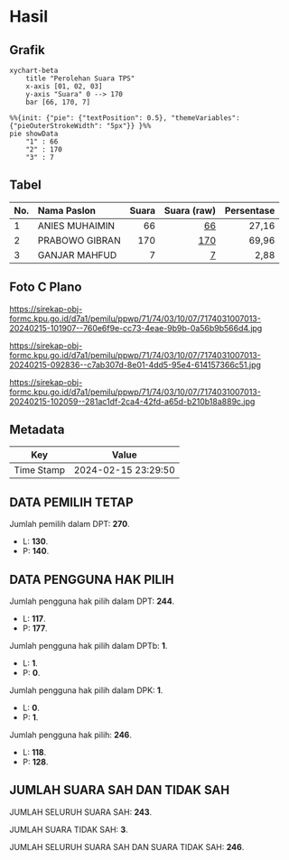 # Hasil

## Grafik

```mermaid
xychart-beta
    title "Perolehan Suara TPS"
    x-axis [01, 02, 03]
    y-axis "Suara" 0 --> 170
    bar [66, 170, 7]
```

```mermaid
%%{init: {"pie": {"textPosition": 0.5}, "themeVariables": {"pieOuterStrokeWidth": "5px"}} }%%
pie showData
    "1" : 66
    "2" : 170
    "3" : 7
```

## Tabel

| No. | Nama Paslon    | Suara | Suara (raw) | Persentase |
|:--- |:-------------- | -----:| -----------:| ----------:|
| 1   | ANIES MUHAIMIN | 66    | [66][p-1]   | 27,16      |
| 2   | PRABOWO GIBRAN | 170   | [170][p-2]  | 69,96      |
| 3   | GANJAR MAHFUD  | 7     | [7][p-3]    | 2,88       |


[p-1]: https://github.com/gigit-pemilu/pemilu-2024-71-sulawesi-utara/blob/main/pilpres/hitung-suara/sub/71-sulawesi-utara/sub/74-kota-kotamobagu/sub/03-kotamobagu-selatan/sub/1007-motoboi-kecil/sub/013-tps/sub/paslon-1.txt
[p-2]: https://github.com/gigit-pemilu/pemilu-2024-71-sulawesi-utara/blob/main/pilpres/hitung-suara/sub/71-sulawesi-utara/sub/74-kota-kotamobagu/sub/03-kotamobagu-selatan/sub/1007-motoboi-kecil/sub/013-tps/sub/paslon-2.txt
[p-3]: https://github.com/gigit-pemilu/pemilu-2024-71-sulawesi-utara/blob/main/pilpres/hitung-suara/sub/71-sulawesi-utara/sub/74-kota-kotamobagu/sub/03-kotamobagu-selatan/sub/1007-motoboi-kecil/sub/013-tps/sub/paslon-3.txt

## Foto C Plano

https://sirekap-obj-formc.kpu.go.id/d7a1/pemilu/ppwp/71/74/03/10/07/7174031007013-20240215-101907--760e6f9e-cc73-4eae-9b9b-0a56b9b566d4.jpg

https://sirekap-obj-formc.kpu.go.id/d7a1/pemilu/ppwp/71/74/03/10/07/7174031007013-20240215-092836--c7ab307d-8e01-4dd5-95e4-614157366c51.jpg

https://sirekap-obj-formc.kpu.go.id/d7a1/pemilu/ppwp/71/74/03/10/07/7174031007013-20240215-102059--281ac1df-2ca4-42fd-a65d-b210b18a889c.jpg


## Metadata

| Key        | Value               |
| ---------- | ------------------- |
| Time Stamp | 2024-02-15 23:29:50 |


## DATA PEMILIH TETAP

Jumlah pemilih dalam DPT: **270**.
 * L: **130**.
 * P: **140**.

## DATA PENGGUNA HAK PILIH

Jumlah pengguna hak pilih dalam DPT: **244**.
 * L: **117**.
 * P: **177**.

Jumlah pengguna hak pilih dalam DPTb: **1**.
 * L: **1**.
 * P: **0**.

Jumlah pengguna hak pilih dalam DPK: **1**.
 * L: **0**.
 * P: **1**.

Jumlah pengguna hak pilih: **246**.
 * L: **118**.
 * P: **128**.

## JUMLAH SUARA SAH DAN TIDAK SAH

JUMLAH SELURUH SUARA SAH: **243**.

JUMLAH SUARA TIDAK SAH: **3**.

JUMLAH SELURUH SUARA SAH DAN SUARA TIDAK SAH: **246**.


